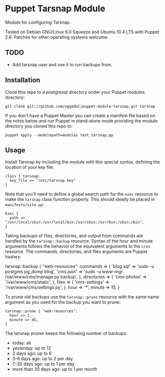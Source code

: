Puppet Tarsnap Module
=====================

Module for configuring Tarsnap.

Tested on Debian GNU/Linux 6.0 Squeeze and Ubuntu 10.4 LTS with
Puppet 2.6. Patches for other operating systems welcome.

TODO
----

* Add tarsnap user and use it to run backups from.


Installation
------------

Clone this repo to a postgresql directory under your Puppet
modules directory:

    git clone git://github.com/uggedal/puppet-module-tarsnap.git tarsnap

If you don't have a Puppet Master you can create a manifest file
based on the notes below and run Puppet in stand-alone mode
providing the module directory you cloned this repo to:

    puppet apply --modulepath=modules test_tarsnap.pp


Usage
-----

Install Tarsnap by including the module with this special syntax, defining
the location of your key file:

    class { tarsnap:
      key_file => "/etc/tarsnap.key"
    }

Note that you'll need to define a global search path for the `exec`
resource to make the `tarsnap` class function properly. This
should ideally be placed in `manifests/site.pp`:

    Exec {
      path => "/usr/local/sbin:/usr/local/bin:/usr/sbin:/usr/bin:/sbin:/bin",
    }

Taking backups of files, directories, and output from commands are handled
by the `tarsnap::backup` resource. Syntax of the hour and minute arguments
follows the behavior of the equivalent arguments to the `cron` resource.
The commands, directories, and files arguments are  Puppet hashes:

  tarsnap::backup { "web-resources":
    commands => {
      'blog.sql' => 'sudo -u postgres pg_dump blog',
      'cms.json' => 'sudo -u www-mgr /var/www/cms/manage.py backup',
    },
    directories => {
      'cms-photos' => '/var/www/cms/static',
    },
    files => {
      'cms-settings' => '/var/www/cms/settings.py',
    },
    hour => '*',
    minute => 15,
  }


To prune old backups use the `tarsnap::prune` resource with the same
name argument as you used for the backup you want to prune:

    tarsnap::prune { "web-resources":
      hour => 1,
      minute => 45,
    }

The tarsnap pruner keeps the following number of backups:

* today: all
* yesterday: up to 12
* 2 days ago: up to 6
* 3-6 days ago: up to 2 per day
* 7-30 days ago: up to 1 per day
* more than 30 days ago: up to 1 per month
